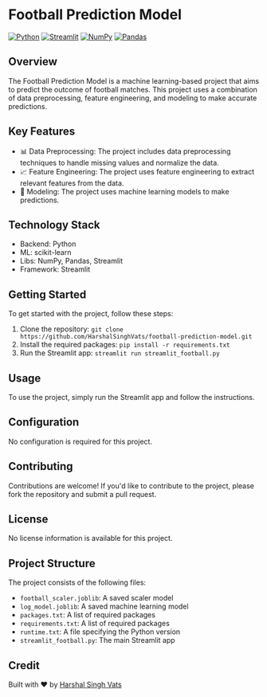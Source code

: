 # Football Prediction Model
[![Python](https://img.shields.io/badge/Python-3776AB?style=for-the-badge&logo=python&logoColor=white)](https://www.python.org/)
[![Streamlit](https://img.shields.io/badge/Streamlit-FF4B4B?style=for-the-badge&logo=streamlit&logoColor=white)](https://streamlit.io/)
[![NumPy](https://img.shields.io/badge/NumPy-013243?style=for-the-badge&logo=numpy&logoColor=white)](https://numpy.org/)
[![Pandas](https://img.shields.io/badge/Pandas-150458?style=for-the-badge&logo=pandas&logoColor=white)](https://pandas.pydata.org/)

## Overview
The Football Prediction Model is a machine learning-based project that aims to predict the outcome of football matches. This project uses a combination of data preprocessing, feature engineering, and modeling to make accurate predictions.

## Key Features
* 📊 Data Preprocessing: The project includes data preprocessing techniques to handle missing values and normalize the data.
* 📈 Feature Engineering: The project uses feature engineering to extract relevant features from the data.
* 🤖 Modeling: The project uses machine learning models to make predictions.

## Technology Stack
* Backend: Python
* ML: scikit-learn
* Libs: NumPy, Pandas, Streamlit
* Framework: Streamlit

## Getting Started
To get started with the project, follow these steps:
1. Clone the repository: `git clone https://github.com/HarshalSinghVats/football-prediction-model.git`
2. Install the required packages: `pip install -r requirements.txt`
3. Run the Streamlit app: `streamlit run streamlit_football.py`

## Usage
To use the project, simply run the Streamlit app and follow the instructions.

## Configuration
No configuration is required for this project.

## Contributing
Contributions are welcome! If you'd like to contribute to the project, please fork the repository and submit a pull request.

## License
No license information is available for this project.

## Project Structure
The project consists of the following files:
* `football_scaler.joblib`: A saved scaler model
* `log_model.joblib`: A saved machine learning model
* `packages.txt`: A list of required packages
* `requirements.txt`: A list of required packages
* `runtime.txt`: A file specifying the Python version
* `streamlit_football.py`: The main Streamlit app

## Credit
Built with ❤️ by [Harshal Singh Vats](https://github.com/HarshalSinghVats)
